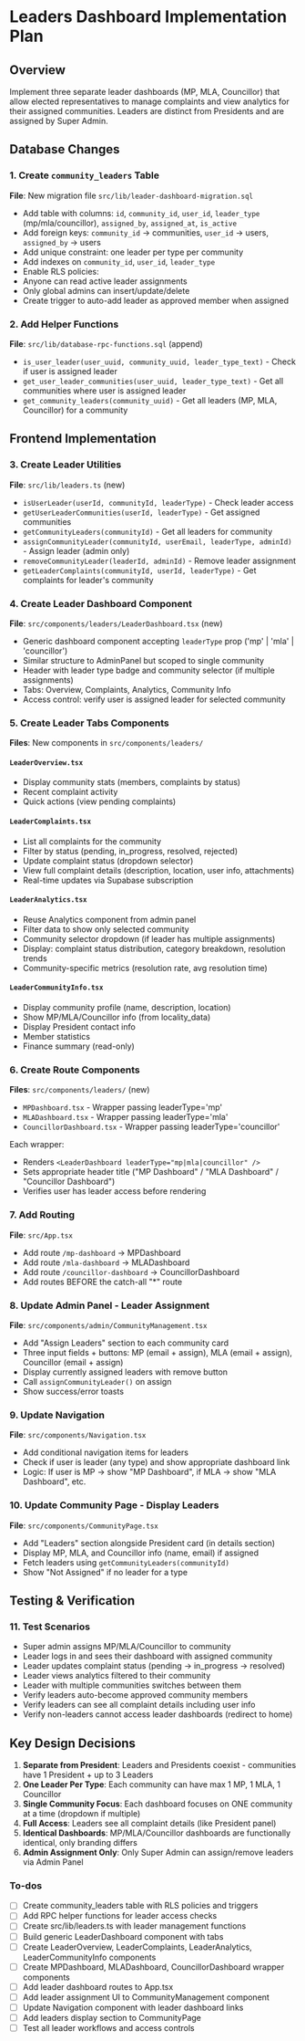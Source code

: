 <!-- 5c972d69-3f32-4efb-80a7-3e4247d52913 36fdb6b0-1a1c-4847-a15e-3bce2da4a03b -->
# Leaders Dashboard Implementation Plan

## Overview

Implement three separate leader dashboards (MP, MLA, Councillor) that allow elected representatives to manage complaints and view analytics for their assigned communities. Leaders are distinct from Presidents and are assigned by Super Admin.

## Database Changes

### 1. Create `community_leaders` Table

**File**: New migration file `src/lib/leader-dashboard-migration.sql`

- Add table with columns: `id`, `community_id`, `user_id`, `leader_type` (mp/mla/councillor), `assigned_by`, `assigned_at`, `is_active`
- Add foreign keys: `community_id` → communities, `user_id` → users, `assigned_by` → users
- Add unique constraint: one leader per type per community
- Add indexes on `community_id`, `user_id`, `leader_type`
- Enable RLS policies:
- Anyone can read active leader assignments
- Only global admins can insert/update/delete
- Create trigger to auto-add leader as approved member when assigned

### 2. Add Helper Functions

**File**: `src/lib/database-rpc-functions.sql` (append)

- `is_user_leader(user_uuid, community_uuid, leader_type_text)` - Check if user is assigned leader
- `get_user_leader_communities(user_uuid, leader_type_text)` - Get all communities where user is assigned leader
- `get_community_leaders(community_uuid)` - Get all leaders (MP, MLA, Councillor) for a community

## Frontend Implementation

### 3. Create Leader Utilities

**File**: `src/lib/leaders.ts` (new)

- `isUserLeader(userId, communityId, leaderType)` - Check leader access
- `getUserLeaderCommunities(userId, leaderType)` - Get assigned communities
- `getCommunityLeaders(communityId)` - Get all leaders for community
- `assignCommunityLeader(communityId, userEmail, leaderType, adminId)` - Assign leader (admin only)
- `removeCommunityLeader(leaderId, adminId)` - Remove leader assignment
- `getLeaderComplaints(communityId, userId, leaderType)` - Get complaints for leader's community

### 4. Create Leader Dashboard Component

**File**: `src/components/leaders/LeaderDashboard.tsx` (new)

- Generic dashboard component accepting `leaderType` prop ('mp' | 'mla' | 'councillor')
- Similar structure to AdminPanel but scoped to single community
- Header with leader type badge and community selector (if multiple assignments)
- Tabs: Overview, Complaints, Analytics, Community Info
- Access control: verify user is assigned leader for selected community

### 5. Create Leader Tabs Components

**Files**: New components in `src/components/leaders/`

#### `LeaderOverview.tsx`

- Display community stats (members, complaints by status)
- Recent complaint activity
- Quick actions (view pending complaints)

#### `LeaderComplaints.tsx`

- List all complaints for the community
- Filter by status (pending, in_progress, resolved, rejected)
- Update complaint status (dropdown selector)
- View full complaint details (description, location, user info, attachments)
- Real-time updates via Supabase subscription

#### `LeaderAnalytics.tsx`

- Reuse Analytics component from admin panel
- Filter data to show only selected community
- Community selector dropdown (if leader has multiple assignments)
- Display: complaint status distribution, category breakdown, resolution trends
- Community-specific metrics (resolution rate, avg resolution time)

#### `LeaderCommunityInfo.tsx`

- Display community profile (name, description, location)
- Show MP/MLA/Councillor info (from locality_data)
- Display President contact info
- Member statistics
- Finance summary (read-only)

### 6. Create Route Components

**Files**: `src/components/leaders/` (new)

- `MPDashboard.tsx` - Wrapper passing leaderType='mp'
- `MLADashboard.tsx` - Wrapper passing leaderType='mla'
- `CouncillorDashboard.tsx` - Wrapper passing leaderType='councillor'

Each wrapper:

- Renders `<LeaderDashboard leaderType="mp|mla|councillor" />`
- Sets appropriate header title ("MP Dashboard" / "MLA Dashboard" / "Councillor Dashboard")
- Verifies user has leader access before rendering

### 7. Add Routing

**File**: `src/App.tsx`

- Add route `/mp-dashboard` → MPDashboard
- Add route `/mla-dashboard` → MLADashboard  
- Add route `/councillor-dashboard` → CouncillorDashboard
- Add routes BEFORE the catch-all "*" route

### 8. Update Admin Panel - Leader Assignment

**File**: `src/components/admin/CommunityManagement.tsx`

- Add "Assign Leaders" section to each community card
- Three input fields + buttons: MP (email + assign), MLA (email + assign), Councillor (email + assign)
- Display currently assigned leaders with remove button
- Call `assignCommunityLeader()` on assign
- Show success/error toasts

### 9. Update Navigation

**File**: `src/components/Navigation.tsx`

- Add conditional navigation items for leaders
- Check if user is leader (any type) and show appropriate dashboard link
- Logic: If user is MP → show "MP Dashboard", if MLA → show "MLA Dashboard", etc.

### 10. Update Community Page - Display Leaders

**File**: `src/components/CommunityPage.tsx`

- Add "Leaders" section alongside President card (in details section)
- Display MP, MLA, and Councillor info (name, email) if assigned
- Fetch leaders using `getCommunityLeaders(communityId)`
- Show "Not Assigned" if no leader for a type

## Testing & Verification

### 11. Test Scenarios

- Super admin assigns MP/MLA/Councillor to community
- Leader logs in and sees their dashboard with assigned community
- Leader updates complaint status (pending → in_progress → resolved)
- Leader views analytics filtered to their community
- Leader with multiple communities switches between them
- Verify leaders auto-become approved community members
- Verify leaders can see all complaint details including user info
- Verify non-leaders cannot access leader dashboards (redirect to home)

## Key Design Decisions

1. **Separate from President**: Leaders and Presidents coexist - communities have 1 President + up to 3 Leaders
2. **One Leader Per Type**: Each community can have max 1 MP, 1 MLA, 1 Councillor
3. **Single Community Focus**: Each dashboard focuses on ONE community at a time (dropdown if multiple)
4. **Full Access**: Leaders see all complaint details (like President panel)
5. **Identical Dashboards**: MP/MLA/Councillor dashboards are functionally identical, only branding differs
6. **Admin Assignment Only**: Only Super Admin can assign/remove leaders via Admin Panel

### To-dos

- [ ] Create community_leaders table with RLS policies and triggers
- [ ] Add RPC helper functions for leader access checks
- [ ] Create src/lib/leaders.ts with leader management functions
- [ ] Build generic LeaderDashboard component with tabs
- [ ] Create LeaderOverview, LeaderComplaints, LeaderAnalytics, LeaderCommunityInfo components
- [ ] Create MPDashboard, MLADashboard, CouncillorDashboard wrapper components
- [ ] Add leader dashboard routes to App.tsx
- [ ] Add leader assignment UI to CommunityManagement component
- [ ] Update Navigation component with leader dashboard links
- [ ] Add leaders display section to CommunityPage
- [ ] Test all leader workflows and access controls